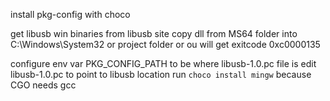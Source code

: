 install pkg-config with choco

get libusb win binaries from libusb site
copy dll from MS64 folder into  C:\Windows\System32 or project folder or ou will get exitcode 0xc0000135

configure env var PKG_CONFIG_PATH to be where libusb-1.0.pc file is
edit  libusb-1.0.pc to point to libusb location
run `choco install mingw` because CGO needs gcc